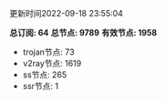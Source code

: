 更新时间2022-09-18 23:55:04

**总订阅: 64**
**总节点: 9789**
**有效节点: 1958**
- trojan节点: 73
- v2ray节点: 1619
- ss节点: 265
- ssr节点: 1
